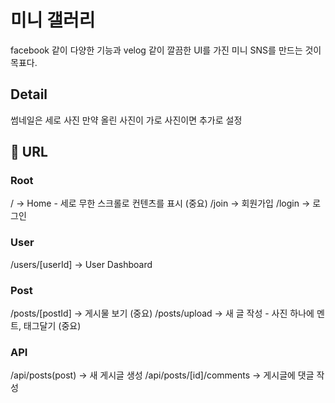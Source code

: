 # 미니 갤러리

facebook 같이 다양한 기능과 velog 같이 깔끔한 UI를 가진 미니 SNS를 만드는 것이 목표다.

## Detail

썸네일은 세로 사진
만약 올린 사진이 가로 사진이면 추가로 설정

## 🧷 URL

### Root

/ -> Home - 세로 무한 스크롤로 컨텐츠를 표시 (중요)
/join -> 회원가입
/login -> 로그인

### User

/users/[userId] -> User Dashboard

### Post

/posts/[postId] -> 게시물 보기 (중요)
/posts/upload -> 새 글 작성 - 사진 하나에 멘트, 태그달기 (중요)

### API

/api/posts(post) -> 새 게시글 생성
/api/posts/[id]/comments -> 게시글에 댓글 작성
